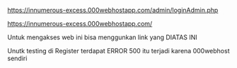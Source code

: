 https://innumerous-excess.000webhostapp.com/admin/loginAdmin.php


https://innumerous-excess.000webhostapp.com/

Untuk mengakses web ini bisa menggunkan link yang DIATAS INI

Unutk testing di Register terdapat ERROR 500 itu terjadi karena 000webhost sendiri
